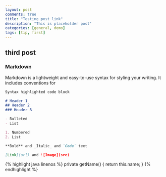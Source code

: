 ```yaml
---
layout: post
comments: true
title: "Testing post link"
description: "This is placeholder post"
categories: [general, demo]
tags: [tip, first]
---
```


## third post

### Markdown

Markdown is a lightweight and easy-to-use syntax for styling your writing. It includes conventions for

```markdown
Syntax highlighted code block

# Header 1
## Header 2
### Header 3

- Bulleted
- List

1. Numbered
2. List

**Bold** and _Italic_ and `Code` text

[Link](url) and ![Image](src)
```

{% highlight java  linenos %}
private getName() {
    return this.name;
}
{% endhighlight %}
